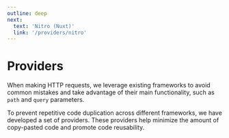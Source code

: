 ```yaml
---
outline: deep
next:
  text: 'Nitro (Nuxt)'
  link: '/providers/nitro'
---
```


# Providers

When making HTTP requests, we leverage existing frameworks to avoid common mistakes and take advantage of their main functionality, such as `path` and `query` parameters.

To prevent repetitive code duplication across different frameworks, we have developed a set of providers. These providers help minimize the amount of copy-pasted code and promote code reusability.
